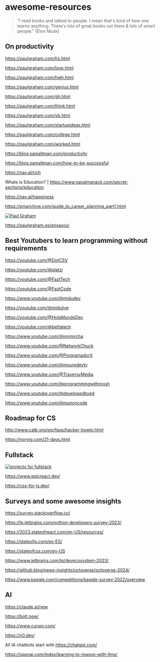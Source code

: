 # awesome-resources
> "I read books and talked to people. I mean that's kind of how one learns anything. There's lots of great books out there & lots of smart people." (Elon Musk)
## On productivity

https://paulgraham.com/hs.html

https://paulgraham.com/love.html

https://paulgraham.com/hwh.html

https://paulgraham.com/genius.html

https://paulgraham.com/gh.html

https://paulgraham.com/think.html

https://paulgraham.com/vb.html

https://paulgraham.com/startupideas.html

https://paulgraham.com/college.html

https://paulgraham.com/worked.html

https://blog.samaltman.com/productivity

https://blog.samaltman.com/how-to-be-successful

https://nav.al/rich

Whats is Education? | https://www.navalmanack.com/secret-sections/education

https://nav.al/happiness

https://pmarchive.com/guide_to_career_planning_part1.html

[![Paul Graham](https://pbs.twimg.com/media/E1vS9WwWUAEYYaR?format=jpg&name=medium)](https://paulgraham.com/articles.html)

https://paulgraham.es/ensayos/ 

## Best Youtubers to learn programming without requirements

https://youtube.com/@DotCSV

https://youtube.com/@platzi

https://youtube.com/@FaztTech

https://youtube.com/@FaztCode

https://www.youtube.com/@midudev

https://youtube.com/@midulive

https://youtube.com/@HolaMundoDev

https://youtube.com/@bettatech

https://www.youtube.com/@jonmircha

https://www.youtube.com/@NetworkChuck

https://www.youtube.com/@ProgramadorX

https://www.youtube.com/@mouredevtv

https://www.youtube.com/@TraversyMedia

https://www.youtube.com/@programmingwithmosh

https://www.youtube.com/@developedbyed

https://www.youtube.com/@munoncode

## Roadmap for CS

http://www.catb.org/esr/faqs/hacker-howto.html

https://norvig.com/21-days.html

## Fullstack

[![projects for fullstack](http://img.youtube.com/vi/Osy0yuxuEOw/0.jpg)](https://www.youtube.com/watch?v=Osy0yuxuEOw)

https://www.epicreact.dev/

https://css-for-js.dev/

## Surveys and some awesome insights

https://survey.stackoverflow.co/

https://lp.jetbrains.com/python-developers-survey-2023/

https://2023.stateofreact.com/en-US/resources/

https://stateofjs.com/es-ES/

https://stateofcss.com/en-US

https://www.jetbrains.com/lp/devecosystem-2023/

https://github.blog/news-insights/octoverse/octoverse-2024/

https://www.kaggle.com/competitions/kaggle-survey-2022/overview

## AI

https://claude.ai/new

https://bolt.new/

https://www.cursor.com/

https://v0.dev/

All IA chatbots start with https://chatgpt.com/

https://openai.com/index/learning-to-reason-with-llms/
